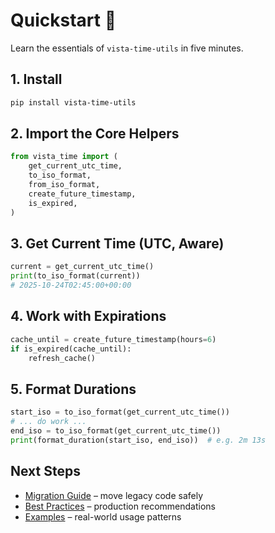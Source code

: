 # Quickstart 🚀

Learn the essentials of `vista-time-utils` in five minutes.

## 1. Install

```bash
pip install vista-time-utils
```

## 2. Import the Core Helpers

```python
from vista_time import (
    get_current_utc_time,
    to_iso_format,
    from_iso_format,
    create_future_timestamp,
    is_expired,
)
```

## 3. Get Current Time (UTC, Aware)

```python
current = get_current_utc_time()
print(to_iso_format(current))
# 2025-10-24T02:45:00+00:00
```

## 4. Work with Expirations

```python
cache_until = create_future_timestamp(hours=6)
if is_expired(cache_until):
    refresh_cache()
```

## 5. Format Durations

```python
start_iso = to_iso_format(get_current_utc_time())
# ... do work ...
end_iso = to_iso_format(get_current_utc_time())
print(format_duration(start_iso, end_iso))  # e.g. 2m 13s
```

## Next Steps

- [Migration Guide](guide/migration.md) – move legacy code safely
- [Best Practices](guide/best-practices.md) – production recommendations
- [Examples](examples/) – real-world usage patterns
